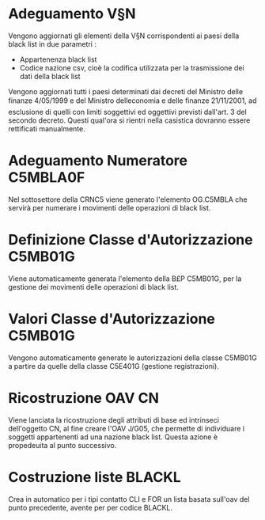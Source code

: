 # Adeguamento V§N

Vengono aggiornati gli elementi della V§N corrispondenti ai paesi della black list in due parametri : 
-  Appartenenza black list
-  Codice nazione csv, cioè la codifica utilizzata per la trasmissione dei dati della black list

Vengono aggiornati tutti i paesi determinati dai decreti del Ministro delle finanze 4/05/1999 e del  Ministro delleconomia e delle finanze 21/11/2001, ad esclusione di quelli con limiti soggettivi ed oggettivi previsti dall'art. 3 del secondo decreto. Questi qual'ora si rientri nella casistica dovranno essere rettificati manualmente.

# Adeguamento Numeratore C5MBLA0F

Nel sottosettore della CRNC5 viene generato l'elemento OG.C5MBLA che servirà per numerare i movimenti delle  operazioni di black list.

# Definizione Classe d'Autorizzazione C5MB01G

Viene automaticamente generata l'elemento della B£P C5MB01G, per la gestione dei movimenti delle operazioni di black list.

# Valori Classe d'Autorizzazione C5MB01G

Vengono automaticamente generate le autorizzazioni della classe C5MB01G a partire da quelle della classe C5E401G (gestione registrazioni).

# Ricostruzione OAV CN

Viene lanciata la ricostruzione degli attributi di base ed intrinseci dell'oggetto CN, al fine creare l'OAV J/G05, che permette di individuare i soggetti appartenenti ad una nazione black list.
Questa azione è propedeuita al punto successivo.

# Costruzione liste BLACKL

Crea in automatico per i tipi contatto CLI e FOR un lista basata sull'oav del punto precedente, avente per per codice BLACKL.

